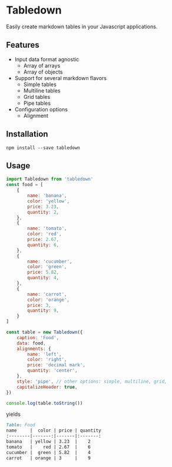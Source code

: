 # Tabledown

Easily create markdown tables in your Javascript applications.


## Features

- Input data format agnostic
	- Array of arrays
	- Array of objects
- Support for several markdown flavors
	- Simple tables
	- Multiline tables
	- Grid tables
	- Pipe tables
- Configuration options
	- Alignment


## Installation

```shell
npm install --save tabledown
```


## Usage

```js
import Tabledown from 'tabledown'
const food = [
	{
		name: 'banana',
		color: 'yellow',
		price: 3.23,
		quantity: 2,
	},
	{
		name: 'tomato',
		color: 'red',
		price: 2.67,
		quantity: 6,
	},
	{
		name: 'cucumber',
		color: 'green',
		price: 5.82,
		quantity: 4,
	},
	{
		name: 'carrot',
		color: 'orange',
		price: 3,
		quantity: 9,
	}
]

const table = new Tabledown({
	caption: 'Food',
	data: food,
	alignments: {
		name: 'left',
		color: 'right',
		price: 'decimal mark',
		quantity: 'center',
	},
	style: 'pipe', // other options: simple, multiline, grid,
	capitalizeHeader: true,
})

console.log(table.toString())
```

yields

```md
Table: Food
name     |  color | price | quantity
:--------|-------:|-------|:-------:
banana   | yellow | 3.23  |    2    
tomato   |    red | 2.67  |    6    
cucumber |  green | 5.82  |    4    
carrot   | orange | 3     |    9    
```

